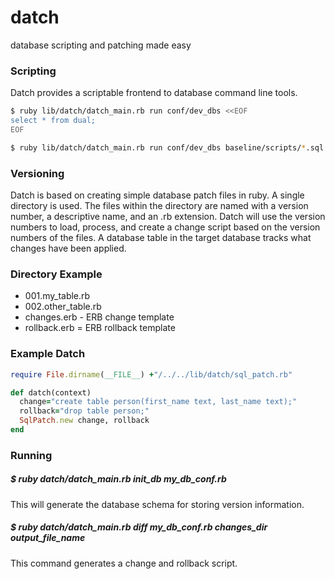 datch
=====

database scripting and patching made easy

### Scripting

Datch provides a scriptable frontend to database command line tools.

```bash
$ ruby lib/datch/datch_main.rb run conf/dev_dbs <<EOF
select * from dual;
EOF
```

```bash
$ ruby lib/datch/datch_main.rb run conf/dev_dbs baseline/scripts/*.sql
```

### Versioning

Datch is based on creating simple database patch files in ruby. A single directory is used. The files within the directory are
 named with a version number, a descriptive name, and an .rb extension. Datch will use the version numbers to load, process, and create
 a change script based on the version numbers of the files. A database table in the target database tracks what changes have been applied.

### Directory Example

* 001.my_table.rb
* 002.other_table.rb
* changes.erb - ERB change template
* rollback.erb = ERB rollback template

### Example Datch

```ruby
require File.dirname(__FILE__) +"/../../lib/datch/sql_patch.rb"

def datch(context)
  change="create table person(first_name text, last_name text);"
  rollback="drop table person;"
  SqlPatch.new change, rollback
end
```

### Running

##### $ ruby datch/datch_main.rb init_db my_db_conf.rb

This will generate the database schema for storing version information.

##### $ ruby datch/datch_main.rb diff my_db_conf.rb changes_dir output_file_name

This command generates a change and rollback script.